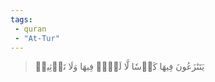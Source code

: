 ```yaml
---
tags: 
 - quran 
 - "At-Tur"
---
```


> يَتَنَٰزَعُونَ فِيهَا كَأۡسٗا لَّا لَغۡوٞ فِيهَا وَلَا تَأۡثِيمٞ
